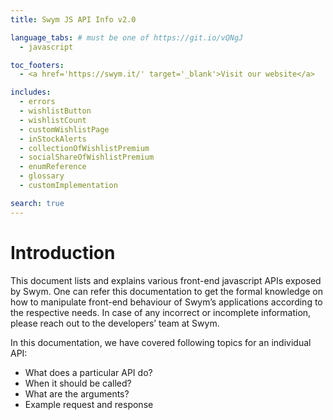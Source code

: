 ```yaml
---
title: Swym JS API Info v2.0

language_tabs: # must be one of https://git.io/vQNgJ
  - javascript

toc_footers:
  - <a href='https://swym.it/' target='_blank'>Visit our website</a>

includes:
  - errors
  - wishlistButton
  - wishlistCount
  - customWishlistPage
  - inStockAlerts
  - collectionOfWishlistPremium
  - socialShareOfWishlistPremium
  - enumReference
  - glossary
  - customImplementation

search: true
---
```


# Introduction

This document lists and explains various front-end javascript APIs exposed by Swym. One can refer this documentation to get the formal knowledge on how to manipulate front-end behaviour of Swym’s applications according to the respective needs. In case of any incorrect or incomplete information, please reach out to the developers’ team at Swym.

In this documentation, we have covered following topics for an individual API:

- What does a particular API do?
- When it should be called?
- What are the arguments?
- Example request and response
